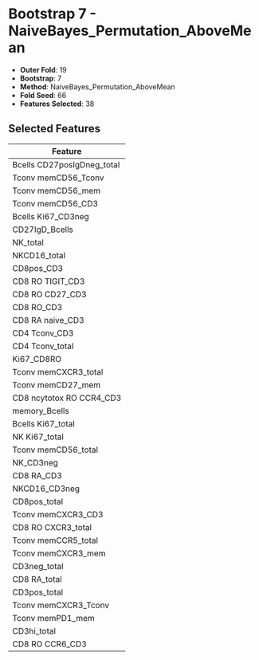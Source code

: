 # Bootstrap 7 - NaiveBayes_Permutation_AboveMean

- **Outer Fold**: 19
- **Bootstrap**: 7
- **Method**: NaiveBayes_Permutation_AboveMean
- **Fold Seed**: 66
- **Features Selected**: 38

## Selected Features

| Feature |
|---------|
| Bcells CD27posIgDneg_total |
| Tconv memCD56_Tconv |
| Tconv memCD56_mem |
| Tconv memCD56_CD3 |
| Bcells Ki67_CD3neg |
| CD27IgD_Bcells |
| NK_total |
| NKCD16_total |
| CD8pos_CD3 |
| CD8 RO TIGIT_CD3 |
| CD8 RO CD27_CD3 |
| CD8 RO_CD3 |
| CD8 RA naive_CD3 |
| CD4 Tconv_CD3 |
| CD4 Tconv_total |
| Ki67_CD8RO |
| Tconv memCXCR3_total |
| Tconv memCD27_mem |
| CD8 ncytotox RO CCR4_CD3 |
| memory_Bcells |
| Bcells Ki67_total |
| NK Ki67_total |
| Tconv memCD56_total |
| NK_CD3neg |
| CD8 RA_CD3 |
| NKCD16_CD3neg |
| CD8pos_total |
| Tconv memCXCR3_CD3 |
| CD8 RO CXCR3_total |
| Tconv memCCR5_total |
| Tconv memCXCR3_mem |
| CD3neg_total |
| CD8 RA_total |
| CD3pos_total |
| Tconv memCXCR3_Tconv |
| Tconv memPD1_mem |
| CD3hi_total |
| CD8 RO CCR6_CD3 |
